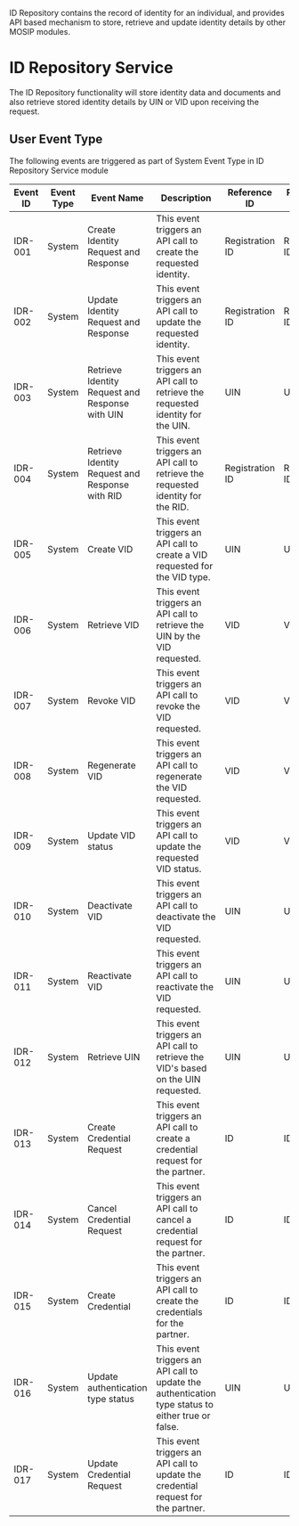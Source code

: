 ID Repository contains the record of identity for an individual, and provides API based mechanism to store, retrieve and update identity details by other MOSIP modules.

# ID Repository Service
The ID Repository functionality will store identity data and documents and also retrieve stored identity details by UIN or VID upon receiving the request.

## User Event Type
The following events are triggered as part of System Event Type in ID Repository Service module

Event ID | Event Type | Event Name | Description | Reference ID | Reference ID Type
---------|------------|------------|-------------|--------------|-------------------
IDR-001 | System | Create Identity Request and Response | This event triggers an API call to create the requested identity. | Registration ID | Registration ID
IDR-002 | System | Update Identity Request and Response | This event triggers an API call to update the requested identity. | Registration ID | Registration ID
IDR-003 | System | Retrieve Identity Request and Response with UIN | This event triggers an API call to retrieve the requested identity for the UIN. | UIN | UIN
IDR-004 | System | Retrieve Identity Request and Response with RID | This event triggers an API call to retrieve the requested identity for the RID. | Registration ID | Registration ID
IDR-005 | System | Create VID | This event triggers an API call to create a VID requested for the VID type. | UIN | UIN
IDR-006 | System | Retrieve VID | This event triggers an API call to retrieve the UIN by the VID requested. | VID | VID
IDR-007 | System | Revoke VID | This event triggers an API call to revoke the VID requested. | VID | VID
IDR-008 | System | Regenerate VID | This event triggers an API call to regenerate the VID requested. | VID | VID
IDR-009 | System | Update VID status | This event triggers an API call to update the requested VID status. | VID | VID
IDR-010 | System | Deactivate VID | This event triggers an API call to deactivate the VID requested. | UIN | UIN
IDR-011 | System | Reactivate VID | This event triggers an API call to reactivate the VID requested. | UIN | UIN
IDR-012 | System | Retrieve UIN | This event triggers an API call to retrieve the VID's based on the UIN requested. | UIN | UIN
IDR-013 | System | Create Credential Request | This event triggers an API call to create a credential request for the partner. | ID | ID
IDR-014 | System | Cancel Credential Request| This event triggers an API call to cancel a credential request for the partner. | ID | ID
IDR-015 | System | Create Credential | This event triggers an API call to create the credentials for the partner. | ID | ID
IDR-016 | System | Update authentication type status | This event triggers an API call to update the authentication type status to either true or false.| UIN | UIN
IDR-017 | System | Update Credential Request | This event triggers an API call to update the credential request for the partner. | ID | ID
